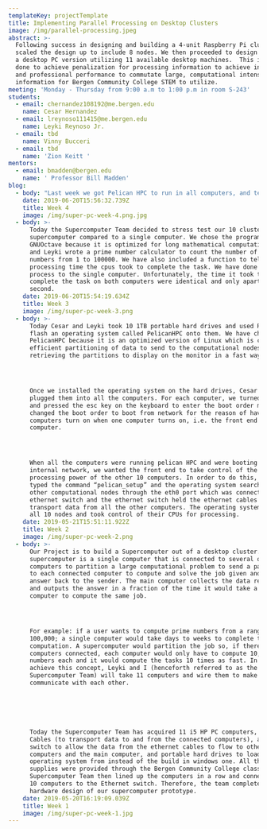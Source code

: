 ```yaml
---
templateKey: projectTemplate
title: Implementing Parallel Processing on Desktop Clusters
image: /img/parallel-processing.jpeg
abstract: >-
  Following success in designing and building a 4-unit Raspberry Pi cluster, we
  scaled the design up to include 8 nodes. We then proceeded to design and build
  a desktop PC version utilizing 11 available desktop machines.  This is being
  done to achieve penalization for processing information to achieve industrial
  and professional performance to commutate large, computational intensive
  information for Bergen Community College STEM to utilize.
meeting: 'Monday - Thursday from 9:00 a.m to 1:00 p.m in room S-243'
students:
  - email: chernandez108192@me.bergen.edu
    name: Cesar Hernandez
  - email: lreynoso111415@me.bergen.edu
    name: Leyki Reynoso Jr.
  - email: tbd
    name: Vinny Bucceri
  - email: tbd
    name: 'Zion Keitt '
mentors:
  - email: bmadden@bergen.edu
    name: ' Professor Bill Madden'
blog:
  - body: "Last week we got Pelican HPC to run in all computers, and test stresses the supercomputer using the same program as last week and then compare the processing time of the supercomputer with a single computer and the results were not as expected.\r\n\n\r\n\nwe made both computers to count all the prime numbers from 1 to 1*10^6 and the difference in time processing between them was 2.38 with the supercomputer being faster. It was expected that the supercomputer was ten times as fast because it is 10 computers against one but those weren’t the results, now need to find the reason why is not working.\r\n\n\r\n\nWhile looking at the problem we try to see the communication speed between the ethernet cables and found out that the computer nodes and the front end were communicating at a 70% efficiency which will reduce the processing time but won't really affect it as much to make so similar to the single computer.\r\n\n\r\n\nWe try to replicate the process but the front end wasn’t detecting the compute nodes."
    date: 2019-06-20T15:56:32.739Z
    title: Week 4
    image: /img/super-pc-week-4.png.jpg
  - body: >-
      Today the Supercomputer Team decided to stress test our 10 cluster
      supercomputer compared to a single computer. We chose the program
      GNUOctave because it is optimized for long mathematical computation. Cesar
      and Leyki wrote a prime number calculator to count the number of prime
      numbers from 1 to 100000. We have also included a function to tell us the
      processing time the cpus took to complete the task. We have done the same
      process to the single computer. Unfortunately, the time it took to
      complete the task on both computers were identical and only apart by 1
      second.
    date: 2019-06-20T15:54:19.634Z
    title: Week 3
    image: /img/super-pc-week-3.png
  - body: >-
      Today Cesar and Leyki took 10 1TB portable hard drives and used Rufus to
      flash an operating system called PelicanHPC onto them. We have chosen
      PelicanHPC because it is an optimized version of Linux which is capable of
      efficient partitioning of data to send to the computational nodes and
      retrieving the partitions to display on the monitor in a fast way. 




      Once we installed the operating system on the hard drives, Cesar and Leyki
      plugged them into all the computers. For each computer, we turned it on,
      and pressed the esc key on the keyboard to enter the boot order menu. We
      changed the boot order to boot from network for the reason of having the
      computers turn on when one computer turns on, i.e. the front end
      computer. 




      When all the computers were running pelican HPC and were booting from the
      internal network, we wanted the front end to take control of the
      processing power of the other 10 computers. In order to do this, Cesar
      typed the command “pelican_setup” and the operating system searched for
      other computational nodes through the eth0 port which was connected to the
      ethernet switch and the ethernet switch held the ethernet cables to
      transport data from all the other computers. The operating system detected
      all 10 nodes and took control of their CPUs for processing.
    date: 2019-05-21T15:51:11.922Z
    title: Week 2
    image: /img/super-pc-week-2.png
  - body: >-
      Our Project is to build a Supercomputer out of a desktop cluster. A
      supercomputer is a single computer that is connected to several other
      computers to partition a large computational problem to send a partition
      to each connected computer to compute and solve the job given and send the
      answer back to the sender. The main computer collects the data received
      and outputs the answer in a fraction of the time it would take a single
      computer to compute the same job. 




      For example: if a user wants to compute prime numbers from a range of 1 to
      100,000; a single computer would take days to weeks to complete the
      computation. A supercomputer would partition the job so, if there are 10
      computers connected, each computer would only have to compute 10,000
      numbers each and it would compute the tasks 10 times as fast. In order to
      achieve this concept, Leyki and I (henceforth referred to as the
      Supercomputer Team) will take 11 computers and wire them to make them
      communicate with each other.






      Today the Supercomputer Team has acquired 11 i5 HP PC computers, Ethernet
      Cables (to transport data to and from the connected computers), a gigabyte
      switch to allow the data from the ethernet cables to flow to other
      computers and the main computer, and portable hard drives to load an
      operating system from instead of the build in windows one. All the
      supplies were provided through the Bergen Community College classroom. The
      Supercomputer Team then lined up the computers in a row and connected all
      10 computers to the Ethernet switch. Therefore, the team completed the
      hardware design of our supercomputer prototype.
    date: 2019-05-20T16:19:09.039Z
    title: Week 1
    image: /img/super-pc-week-1.jpg
---
```


